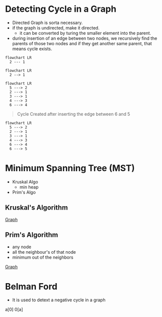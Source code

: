 # Detecting Cycle in a Graph

- Directed Graph is sorta necessary. 
- if the graph is undirected, make it directed. 
  - it can be converted by turing the smaller element into the parent.
- during insertion of an edge between two nodes, we recursively find the parents of those two nodes and if they get another same parent, that means cycle exists.

```mermaid
flowchart LR
  2 --- 1
```

```mermaid
flowchart LR
  2 --> 1
```

```mermaid
flowchart LR
  5 ---> 2 
  2 ---> 1
  3 ---> 1
  4 ---> 3
  6 ---> 4
```

>  Cycle Created after inserting the edge between 6 and 5 
```mermaid
flowchart LR
  5 ---> 2 
  2 ---> 1
  3 ---> 1
  4 ---> 3
  6 ---> 4
  6 ---> 5
```

# Minimum Spanning Tree (MST)

- Kruskal Algo
  - min heap
- Prim's Algo


## Kruskal's Algorithm

[Graph](dia.excalidraw)

## Prim's Algorithm

- any node
- all the neighbour's of that node
- minimum out of the neighbors

[Graph](dia.excalidraw)


# Belman Ford 

- It is used to detext a negative cycle in a graph



a[0]
0[a]